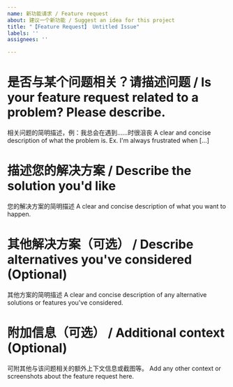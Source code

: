 ```yaml
---
name: 新功能请求 / Feature request
about: 建议一个新功能 / Suggest an idea for this project
title: "【Feature Request】 Untitled Issue"
labels: ''
assignees: ''

---
```


# 是否与某个问题相关？请描述问题 / Is your feature request related to a problem? Please describe.
相关问题的简明描述，例：我总会在遇到……时很沮丧
A clear and concise description of what the problem is. Ex. I'm always frustrated when [...]

# 描述您的解决方案 / Describe the solution you'd like
您的解决方案的简明描述
A clear and concise description of what you want to happen.

# 其他解决方案（可选） / Describe alternatives you've considered (Optional)
其他方案的简明描述
A clear and concise description of any alternative solutions or features you've considered.

# 附加信息（可选） / Additional context (Optional)
可附其他与该问题相关的额外上下文信息或截图等。
Add any other context or screenshots about the feature request here.
